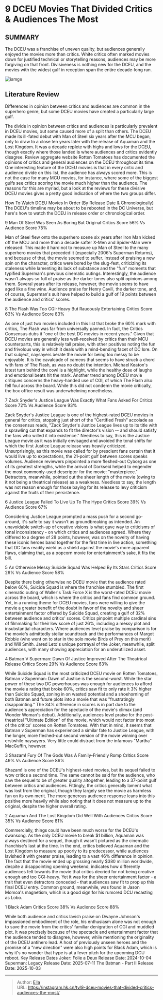 # 9 DCEU Movies That Divided Critics &amp; Audiences The Most


## SUMMARY 


 The DCEU was a franchise of uneven quality, but audiences generally enjoyed the movies more than critics. 
 White critics often marked movies down for justified technical or storytelling reasons, audiences may be more forgiving on that front. 
 Divisiveness is nothing new for the DCEU, and the movies with the widest gulf in reception span the entire decade-long run. 

![iamge](https://static1.srcdn.com/wordpress/wp-content/uploads/2024/01/superman-black-adam-joker.jpg)

## Literature Review

Differences in opinion between critics and audiences are common in the superhero genre, but some DCEU movies have created a particularly large gulf.




The divide in opinion between critics and audiences is particularly prevalent in DCEU movies, but some caused more of a split than others. The DCEU made its ill-fated debut with Man of Steel six years after the MCU began, only to draw to a close ten years later with the release of Aquaman and the Lost Kingdom. It was a decade replete with highs and lows for the DCEU, though exactly where those landed is where audiences and critics evidently disagree.
Review aggregate website Rotten Tomatoes has documented the opinions of critics and general audiences on the DCEU throughout its time. One interesting feature of the DCEU movies is that in every critic and audience divide on this list, the audience has always scored more. This is not the case for many MCU movies, for instance, where some of the biggest gulfs see critics scoring the movie much higher than the audience. The reasons for this are myriad, but a look at the reviews for these divisive DCEU movies gives a pretty good indication of where the two groups differ.
            
 
 How To Watch DCEU Movies In Order (By Release Date &amp; Chronologically) 
The DCEU&#39;s timeline may be about to be rebooted in the DC Universe, but here&#39;s how to watch the DCEU in release order or chronological order.












 








 9  Man Of Steel Was Seen As Boring But Original 
Critics Score 56% Vs Audience Score 75%


 







Man of Steel flew onto the superhero scene six years after Iron Man kicked off the MCU and more than a decade safter X-Men and Spider-Man were released. This made it hard not to measure up Man of Steel to the many superhero movies that preceded it (especially 2006&#39;s Superman Returns), and because of that, the movie seemed to suffer. Instead of praising a new spin on the character, critics were bored by the slug-fest, criticizing its staleness while lamenting its lack of substance and the &#34;fun&#34; moments that typified Superman&#39;s previous cinematic outings.
Interestingly, the audience wasn&#39;t always so full of praise as the darker tones also split opinions among them. Several years after its release, however, the movie seems to have aged like a fine wine. Audience praise for Henry Cavill, the darker tone, and, of course, Superman&#39;s suit have helped to build a gulf of 19 points between the audience and critics&#39; scores.





 8  The Flash Was Too CGI-Heavy But Raucously Entertaining 
Critics Score 63% Vs Audience Score 83%


 







As one of just two movies included in this list that broke the 60% mark with critics, The Flash was far from universally panned. In fact, the Critics Consensus dubs it &#34;one of the best DC movies in recent years.&#34; Given that DCEU movies are generally less well-received by critics than their MCU counterparts, this is relatively tall praise, with other positives noting the fun and frivolous way in which it deals with a mind-bending facet of DC lore. On that subject, naysayers berate the movie for being too messy to be enjoyable.
It is the cavalcade of cameos that seems to have struck a chord with fans of The Flash, as was no doubt the intention. Michael Keaton&#39;s latest turn behind the cowl is a highlight, while the healthy dose of laughs and emotional beats hit the mark. Another trend among DCEU movie critiques concerns the heavy-handed use of CGI, of which The Flash also fell foul across the board. While this did not condemn the movie critically, the box office result was underwhelming nonetheless.





 7  Zack Snyder&#39;s Justice League Was Exactly What Fans Asked For 
Critics Score 72% Vs Audience Score 93%


 







Zack Snyder&#39;s Justice League is one of the highest-rated DCEU movies in general for critics, stopping just short of the &#34;Certified Fresh&#34; accolade as the consensus reads, &#34;Zack Snyder&#39;s Justice League lives up to its title with a sprawling cut that expands to fit the director&#39;s vision -- and should satisfy the fans who willed it into existence.&#34; Needless to say, this is the Justice League movie as it was initially envisaged and avoided the tonal shifts for which the first Justice League release was heavily criticized.
Unsurprisingly, as this movie was called for by prescient fans certain that it would live up to expectations, the 21-point gulf between scores speaks volumes. Audience reviewers pinpointed a more fleshed-out Cyborg as one of its greatest strengths, while the arrival of Darkseid helped to engender the most commonly-used descriptor for the movie: &#34;masterpiece.&#34; Detractors, meanwhile, pointed out the sheer length of the movie (owing to it not being a theatrical release) as a weakness. Needless to say, the length was not reason enough for those baying for its release to levy criticism against the fruits of their persistence.





 6  Justice League Failed To Live Up To The Hype 
Critics Score 39% Vs Audience Score 67%
        

Considering Justice League prompted a mass push for a second go-around, it&#39;s safe to say it wasn&#39;t as groundbreaking as intended. An unavoidable switch-up of creative visions is what gave way to criticisms of tonal inconsistency - on which critics and audiences agreed. Where they differed to a degree of 28 points, however, was on the novelty of having these iconic heroes band together for the first time in live action, something that DC fans readily wield as a shield against the movie&#39;s more apparent flaws, claiming that, as a popcorn movie for entertainment&#39;s sake, it fits the bill.





 5  An Otherwise Messy Suicide Squad Was Helped By Its Stars 
Critics Score 26% Vs Audience Score 58%


 







Despite there being otherwise no DCEU movie that the audience rated below 60%, Suicide Squad is where the franchise stumbled. The first cinematic outing of Waller&#39;s Task Force X is the worst-rated DCEU movie across the board, which is where the critics and fans find common ground. Yet, in a running theme for DCEU movies, fans were willing to give the movie a greater benefit of the doubt in favor of the novelty and sheer entertainment factor offered by Suicide Squad, creating a gulf of 32% between audience and critics&#39; scores.
Critics pinpoint multiple cardinal sins of filmmaking for their low score of just 26%, including a messy plot and insubstantial characters. Where audiences level praise by comparison is for the movie&#39;s admittedly stellar soundtrack and the performances of Margot Robbie (who went on to star in the solo movie Birds of Prey on this merit) and Will Smith. Jared Leto&#39;s unique portrayal of the Joker, meanwhile, split audiences, with many showing appreciation for an underutilized asset.





 4  Batman V Superman: Dawn Of Justice Improved After The Theatrical Release 
Critics Score 29% Vs Audience Score 63%


 







While Suicide Squad is the most criticized DCEU movie on Rotten Tomatoes, Batman v Superman: Dawn of Justice is the second-worst. While the star power of these two DC powerhouses was enough for audiences to afford the movie a rating that broke 60%, critics saw fit to only rate it 3% higher than Suicide Squad, zoning in on wasted potential and a shoehorning of both Batman and future plots into a movie that was &#34;frustratingly disappointing.&#34; The 34% difference in scores is in part due to the audience&#39;s appreciation for the spectacle of the movie&#39;s climax (and Wonder Woman&#39;s debut).
Additionally, audiences level praise for the post-theatrical &#34;Ultimate Edition&#34; of the movie, which would not factor into most of the critics&#39; scores on Rotten Tomatoes. With that in mind, it seems that Batman v Superman has experienced a similar fate to Justice League, with the longer, more fleshed-out second version of the movie winning over erstwhile naysayers. Very little could distract from the infamous &#34;Martha&#34; MacGuffin, however.





 3  Shazam! Fury Of The Gods Was A Family-Friendly Romp 
Critics Score 49% Vs Audience Score 86%


 







Shazam! is one of the DCEU&#39;s highest-rated movies, but its sequel failed to wow critics a second time. The same cannot be said for the audience, who saw the sequel to be of greater quality altogether, leading to a 37-point gulf between critics and audiences. Fittingly, the critics generally lament what was lost from the original, though they largely see the movie as harmless fun on its own merit. The more generous audience response leans into this positive more heavily while also noting that it does not measure up to the original, despite the higher overall rating.





 2  Aquaman And The Lost Kingdom Did Well With Audiences 
Critics Score 35% Vs Audience Score 81%
        

Commercially, things could have been much worse for the DCEU&#39;s swansong. As the only DCEU movie to break $1 billion, Aquaman was always destined for a sequel, though it wasn&#39;t pictured as the cinematic franchise&#39;s last at the time. In the end, critics believed Aquaman and the Lost Kingdom to measure up poorly to its predecessor, while audiences lavished it with greater praise, leading to a vast 46% difference in opinion.
The fact that the movie ended up grossing nearly $380 million worldwide, despite a disappointing opening weekend, indicates how differently audiences felt towards the movie that critics decried for not being creative enough and too CGI-heavy. Yet it was for the sheer entertainment factor - a trait that even detractors conceded - that audiences saw fit to prop up this final DCEU entry. Common ground, meanwhile, was found in Jason Momoa&#39;s magnetism, which is a good sign for his rumored DCU recasting as Lobo.





 1  Black Adam 
Critics Score 38% Vs Audience Score 88%


 







While both audience and critics lavish praise on Dwayne Johnson&#39;s impassioned embodiment of the role, his enthusiasm alone was not enough to save the movie from the critics&#39; familiar denigration of CGI and muddled plot. It was precisely because of the spectacle and entertainment factor that the audience tended to disagree, however, while mentioning the originality of the DCEU antihero lead. A host of previously unseen heroes and the promise of a &#34;new direction&#34; were also high points for Black Adam, which is why it&#39;s no wonder that hype is at a fever pitch for the upcoming DCU reboot.
   Key Release Dates             Joker: Folie a Deux Release Date: 2024-10-04                  Superman: Legacy Release Date: 2025-07-11                  The Batman - Part II Release Date: 2025-10-03      

---

> Author: [Ella](https://instagram.hk.cn/)  
> URL: https://instagram.hk.cn/tv/9-dceu-movies-that-divided-critics-audiences-the-most/  

